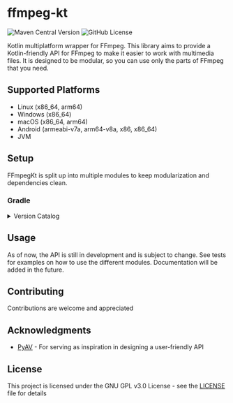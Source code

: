 # ffmpeg-kt

![Maven Central Version](https://img.shields.io/maven-central/v/dev.zt64/ffmpeg)
![GitHub License](https://img.shields.io/github/license/zt64/ffmpeg-kt)

Kotlin multiplatform wrapper for FFmpeg. This library aims to provide a Kotlin-friendly API for
FFmpeg to make it easier to work with multimedia files. It is designed to be modular, so you can use only the parts of FFmpeg that you need.

## Supported Platforms

- Linux (x86_64, arm64)
- Windows (x86_64)
- macOS (x86_64, arm64)
- Android (armeabi-v7a, arm64-v8a, x86, x86_64)
- JVM

## Setup

FFmpegKt is split up into multiple modules to keep modularization and dependencies clean.

### Gradle

<details>
<summary>Version Catalog</summary>

```toml
[versions]
ffmpeg-kt = "x.y.z"

[libraries]
# To keep things simple, use the complete module to add all modules
ffmpeg-kt-complete = { module = "dev.zt64:ffmpeg-kt-complete", version.ref = "ffmpeg-kt" }

# Or use each module as needed
ffmpeg-kt-avutil = { module = "dev.zt64:ffmpeg-kt-avutil", version.ref = "ffmpeg-kt" }
ffmpeg-kt-avcodec = { module = "dev.zt64:ffmpeg-kt-avcodec", version.ref = "ffmpeg-kt" }
ffmpeg-kt-avformat = { module = "dev.zt64:ffmpeg-kt-avformat", version.ref = "ffmpeg-kt" }
ffmpeg-kt-avfilter = { module = "dev.zt64:ffmpeg-kt-avfilter", version.ref = "ffmpeg-kt" }
ffmpeg-kt-avdevice = { module = "dev.zt64:ffmpeg-kt-avdevice", version.ref = "ffmpeg-kt" }
ffmpeg-kt-swscale = { module = "dev.zt64:ffmpeg-kt-swscale", version.ref = "ffmpeg-kt" }
ffmpeg-kt-swresample = { module = "dev.zt64:ffmpeg-kt-swresample", version.ref = "ffmpeg-kt" }
ffmpeg-kt-postproc = { module = "dev.zt64:ffmpeg-kt-postproc", version.ref = "ffmpeg-kt" }
```

</details>

## Usage

As of now, the API is still in development and is subject to change. See tests for examples on how to use the different modules. 
Documentation will be added in the future.

## Contributing

Contributions are welcome and appreciated

## Acknowledgments

* [PyAV](https://github.com/PyAV-Org/PyAV) - For serving as inspiration in designing a user-friendly API

## License

This project is licensed under the GNU GPL v3.0 License - see the [LICENSE](LICENSE) file for
details